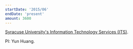 ```yaml
---
startDate: '2015/06'
endDate: 'present'
amount: 3600
---
```

[Syracuse University's Information Technology Services (ITS)](https://its.syr.edu/).

<!--divider-->

PI: Yun Huang.